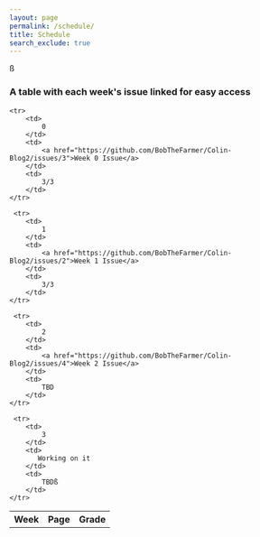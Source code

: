 ```yaml
---
layout: page
permalink: /schedule/
title: Schedule
search_exclude: true
---
```


ß
### A table with each week's issue linked for easy access
<table>
    <tr>
     <th>Week</th>
     <th>Page</th>
     <th>Grade</th>
    </tr>

    <tr>
        <td>
            0
        </td>
        <td>
            <a href="https://github.com/BobTheFarmer/Colin-Blog2/issues/3">Week 0 Issue</a>
        </td>
        <td>
            3/3
        </td>
    </tr>
    
     <tr>
        <td>
            1
        </td>
        <td>
            <a href="https://github.com/BobTheFarmer/Colin-Blog2/issues/2">Week 1 Issue</a>
        </td>
        <td>
            3/3
        </td>
    </tr>
    
     <tr>
        <td>
            2
        </td>
        <td>
            <a href="https://github.com/BobTheFarmer/Colin-Blog2/issues/4">Week 2 Issue</a>
        </td>
        <td>
            TBD
        </td>
    </tr>
    
     <tr>
        <td>
            3
        </td>
        <td>
           Working on it
        </td>
        <td>
            TBDß
        </td>
    </tr>
</table>